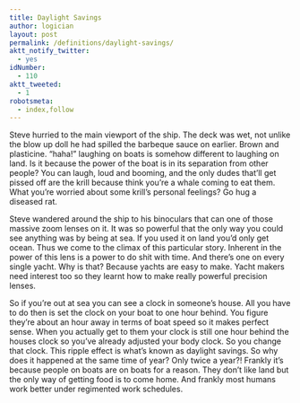 ```yaml
---
title: Daylight Savings
author: logician
layout: post
permalink: /definitions/daylight-savings/
aktt_notify_twitter:
  - yes
idNumber:
  - 110
aktt_tweeted:
  - 1
robotsmeta:
  - index,follow
---
```

Steve hurried to the main viewport of the ship. <!--more-->The deck was wet, not unlike the blow up doll he had spilled the barbeque sauce on earlier. Brown and plasticine. &#8220;haha!&#8221; laughing on boats is somehow different to laughing on land. Is it because the power of the boat is in its separation from other people? You can laugh, loud and booming, and the only dudes that&#8217;ll get pissed off are the krill because think you&#8217;re a whale coming to eat them. What you&#8217;re worried about some krill&#8217;s personal feelings? Go hug a diseased rat.

Steve wandered around the ship to his binoculars that can one of those massive zoom lenses on it. It was so powerful that the only way you could see anything was by being at sea. If you used it on land you&#8217;d only get ocean. Thus we come to the climax of this particular story. Inherent in the power of this lens is a power to do shit with time. And there&#8217;s one on every single yacht. Why is that? Because yachts are easy to make. Yacht makers need interest too so they learnt how to make really powerful precision lenses. 

So if you&#8217;re out at sea you can see a clock in someone&#8217;s house. All you have to do then is set the clock on your boat to one hour behind. You figure they&#8217;re about an hour away in terms of boat speed so it makes perfect sense. When you actually get to them your clock is still one hour behind the houses clock so you&#8217;ve already adjusted your body clock. So you change that clock. This ripple effect is what&#8217;s known as daylight savings. So why does it happened at the same time of year? Only twice a year?! Frankly it&#8217;s because people on boats are on boats for a reason. They don&#8217;t like land but the only way of getting food is to come home. And frankly most humans work better under regimented work schedules.